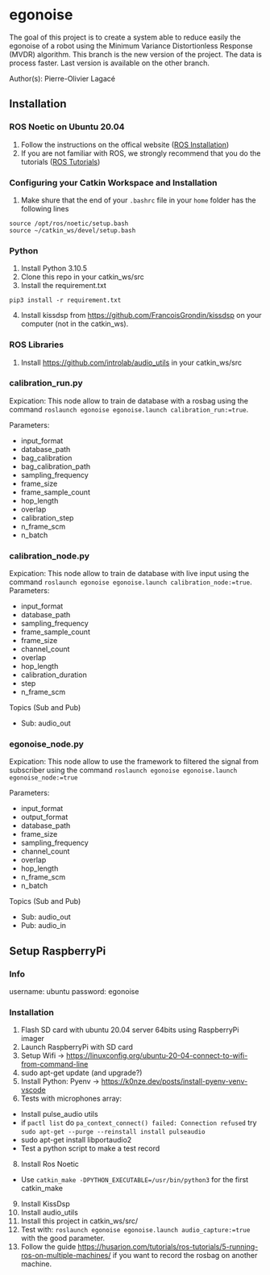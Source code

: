 # egonoise

The goal of this project is to create a system able to reduce easily the egonoise of a robot using the Minimum Variance Distortionless Response (MVDR) algorithm.
This branch is the new version of the project. The data is process faster. Last version is available on the other branch.

Author(s): Pierre-Olivier Lagacé

## Installation

### ROS Noetic on Ubuntu 20.04
1. Follow the instructions on the offical website ([ROS Installation](http://wiki.ros.org/noetic/Installation/Ubuntu))
2. If you are not familiar with ROS, we strongly recommend that you do the tutorials ([ROS Tutorials](http://wiki.ros.org/ROS/Tutorials))

### Configuring your Catkin Workspace and Installation
1. Make shure that the end of your `.bashrc` file in your `home` folder has the following lines
```
source /opt/ros/noetic/setup.bash
source ~/catkin_ws/devel/setup.bash
```

### Python
1. Install Python 3.10.5
2. Clone this repo in your catkin_ws/src
3. Install the requirement.txt 
```
pip3 install -r requirement.txt
```
4. Install kissdsp from https://github.com/FrancoisGrondin/kissdsp on your computer (not in the catkin_ws).

### ROS Libraries
1. Install https://github.com/introlab/audio_utils in your catkin_ws/src

### calibration_run.py
Expication: This node allow to train de database with a rosbag using the command `roslaunch egonoise egonoise.launch calibration_run:=true`.

Parameters:
 - input_format
 - database_path
 - bag_calibration
 - bag_calibration_path
 - sampling_frequency
 - frame_size
 - frame_sample_count
 - hop_length
 - overlap
 - calibration_step
 - n_frame_scm
 - n_batch

### calibration_node.py 
Expication: This node allow to train de database with live input using the command `roslaunch egonoise egonoise.launch calibration_node:=true`.
Parameters:
 - input_format
 - database_path
 - sampling_frequency
 - frame_sample_count
 - frame_size
 - channel_count
 - overlap
 - hop_length
 - calibration_duration
 - step
 - n_frame_scm

Topics (Sub and Pub)
 - Sub: audio_out

### egonoise_node.py
Expication: This node allow to use the framework to filtered the signal from subscriber using the command `roslaunch egonoise egonoise.launch egonoise_node:=true`

Parameters:
 - input_format
 - output_format
 - database_path
 - frame_size
 - sampling_frequency
 - channel_count
 - overlap
 - hop_length
 - n_frame_scm
 - n_batch

Topics (Sub and Pub)
 - Sub: audio_out
 - Pub: audio_in

## Setup RaspberryPi
### Info
username: ubuntu
password: egonoise

### Installation
1. Flash SD card with ubuntu 20.04 server 64bits using RaspberryPi imager
2. Launch RaspberryPi with SD card
3. Setup Wifi -> https://linuxconfig.org/ubuntu-20-04-connect-to-wifi-from-command-line
5. sudo apt-get update (and upgrade?)
6. Install Python: Pyenv -> https://k0nze.dev/posts/install-pyenv-venv-vscode
7. Tests with microphones array:
- Install pulse_audio utils
- if `pactl list` do `pa_context_connect() failed: Connection refused` try `sudo apt-get --purge --reinstall install pulseaudio`
- sudo apt-get install libportaudio2
- Test a python script to make a test record
8. Install Ros Noetic
- Use `catkin_make -DPYTHON_EXECUTABLE=/usr/bin/python3` for the first catkin_make
9. Install KissDsp
10. Install audio_utils
11. Install this project in catkin_ws/src/
12. Test with: `roslaunch egonoise egonoise.launch audio_capture:=true` with the good parameter.
13. Follow the guide https://husarion.com/tutorials/ros-tutorials/5-running-ros-on-multiple-machines/ if you want to record the rosbag on another machine.

